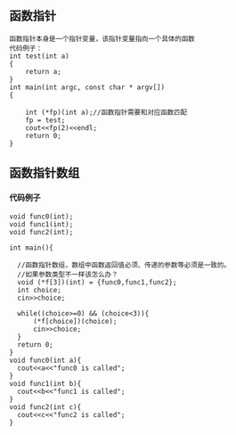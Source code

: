 
## 函数指针

    函数指针本身是一个指针变量，该指针变量指向一个具体的函数
    代码例子：
    int test(int a)
    {
        return a;
    }
    int main(int argc, const char * argv[])
    {
        
        int (*fp)(int a);//函数指针需要和对应函数匹配
        fp = test;
        cout<<fp(2)<<endl;
        return 0;
    }

## 函数指针数组

#### 代码例子

    void func0(int); 
    void func1(int);
    void func2(int);   
    
    int main(){
      
      //函数指针数组，数组中函数返回值必须、传递的参数等必须是一致的。
      //如果参数类型不一样该怎么办？
      void (*f[3])(int) = {func0,func1,func2};
      int choice;
      cin>>choice;
      
      while((choice>=0) && (choice<3)){
          (*f[choice])(choice);
          cin>>choice;
      }
      return 0;
    }
    void func0(int a){
      cout<<a<<"func0 is called";
    }
    void func1(int b){
      cout<<b<<"func1 is called";
    }
    void func2(int c){
      cout<<c<<"func2 is called";
    }
    